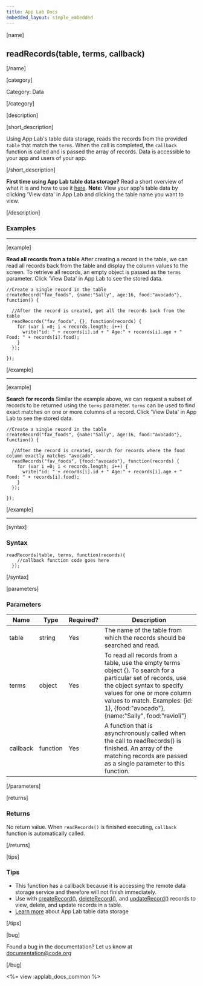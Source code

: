 ```yaml
---
title: App Lab Docs
embedded_layout: simple_embedded
---
```


[name]

## readRecords(table, terms, callback)

[/name]


[category]

Category: Data

[/category]

[description]

[short_description]

Using App Lab's table data storage, reads the records from the provided `table` that match the `terms`. When the call is completed, the `callback` function is called and is passed the array of records. Data is accessible to your app and users of your app.

[/short_description]

**First time using App Lab table data storage?** Read a short overview of what it is and how to use it [here](/applab/docs/tabledatastorage).
**Note:** View your app's table data by clicking 'View data' in App Lab and clicking the table name you want to view.

[/description]

### Examples
____________________________________________________

[example]

**Read all records from a table** After creating a record in the table, we can read all records back from the table and display the column values to the screen. To retrieve all records, an empty object is passed as the `terms` parameter. Click 'View Data' in App Lab to see the stored data.


```
//Create a single record in the table
createRecord("fav_foods", {name:"Sally", age:16, food:"avocado"}, function() {

  //After the record is created, get all the records back from the table
  readRecords("fav_foods", {}, function(records) {
    for (var i =0; i < records.length; i++) {
      write("id: " + records[i].id + " Age:" + records[i].age + " Food: " + records[i].food);
    }
  });

});

```

[/example]

____________________________________________________

[example]

**Search for records** Similar the example above, we can request a subset of records to be returned using the `terms` parameter. `terms` can be used to find exact matches on one or more columns of a record. Click 'View Data' in App Lab to see the stored data.


```
//Create a single record in the table
createRecord("fav_foods", {name:"Sally", age:16, food:"avocado"}, function() {

  //After the record is created, search for records where the food column exactly matches "avocado".
  readRecords("fav_foods", {food:"avocado"}, function(records) {
    for (var i =0; i < records.length; i++) {
      write("id: " + records[i].id + " Age:" + records[i].age + " Food: " + records[i].food);
    }
  });

});

```

[/example]

____________________________________________________

[syntax]

### Syntax

```
readRecords(table, terms, function(records){
    //callback function code goes here
  });
```

[/syntax]

[parameters]

### Parameters

| Name  | Type | Required? | Description |
|-----------------|------|-----------|-------------|
| table | string | Yes | The name of the table from which the records should be searched and read. |
| terms | object | Yes | To read all records from a table, use the empty terms object {}. To search for a particular set of records, use the object syntax to specify values for one or more column values to match. Examples: {id: 1}, {food:"avocado"}, {name:"Sally", food:"ravioli"}
| callback | function | Yes | A function that is asynchronously called when the call to readRecords() is finished. An array of the matching records are passed as a single parameter to this function.|

[/parameters]

[returns]

### Returns
No return value. When `readRecords()` is finished executing, `callback` function is automatically called.

[/returns]

[tips]

### Tips
- This function has a callback because it is accessing the remote data storage service and therefore will not finish immediately.
- Use with [createRecord()](/applab/docs/createRecord), [deleteRecord()](/applab/docs/deleteRecord), and [updateRecord()](/applab/docs/updateRecord) records to view, delete, and update records in a table.
- [Learn more](/applab/docs/tabledatastorage) about App Lab table data storage

[/tips]

[bug]

Found a bug in the documentation? Let us know at documentation@code.org

[/bug]

<%= view :applab_docs_common %>
